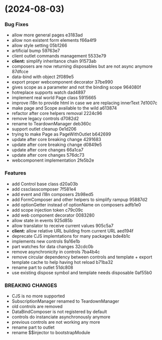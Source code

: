 #  (2024-08-03)


### Bug Fixes

* allow more general pages e3183ad
* allow non existent form elements f66a4f9
* allow style setting 05b1266
* artificial bump 59763e7
* client outlet commands management 5533e79
* **client:** simplify inheritance chain 91573ab
* composers are now returning disposables but are not async anymore 87dfcce
* data-bind with object 2f089e5
* export proper webcomponent decorator 37be990
* gives scope as a parameter and not the binding scope 964080f
* hotreplace supports watch dad4897
* implement real world Page class 5915665
* improve i18n to provide html in case we are replacing innerText 7d1007c
* make page and Scope available to the wild a613874
* refactor after core helpers removal 2224c96
* remove legacy controls d7082d2
* rename to TeardownManager deb360c
* support outlet cleanup 0e1d206
* trying to make Page as PageWithOutlet b642699
* update after core breaking change 4291683
* update after core breaking change d0849e5
* update after core changes 66a1ca7
* update after core changes 576dc73
* webcomponent implementation 2fe5b2e


### Features

* add Control base class d20a03b
* add cssclasscomposer 7f581e4
* add event and i18n composers 2b98ed5
* add FormComposer and other helpers to simplify rampup 95887d2
* add optionGetter instead of optionName on composers adfb1e0
* add scope injection token c79c09c
* add web component decorator 0083280
* allow state in events 925d85b
* allow translator to receive current values 905c5a7
* **client:** allow relative URL building from current URL aed194f
* deprecate CJS implemtations for many packages bde4b1c
* implements new controls 9a16e1b
* part watches for data changes 32cdc0b
* remove asynchronicity in controls 7ba4b4c
* remove circular dependency between controls and template + export template cache to help having hot reload b71ba32
* rename part to outlet 51dc808
* use existing dispose symbol and template needs disposable 0af55b0


### BREAKING CHANGES

* CJS is no more supported
* SubscriptionManager renamed to TeardownManager
* old controls are removed
* DataBindComposer is not registered by default
* controls do  instanciate asynchronously anymore
* previous controls are not working any more
* rename part to outlet
* rename $$injector to bootstrapModule



